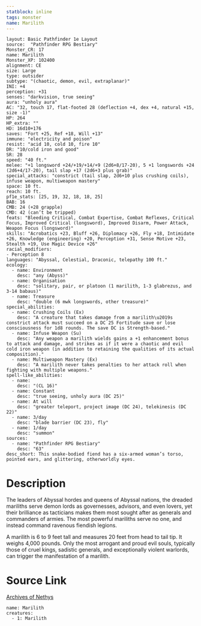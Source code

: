 ```yaml
---
statblock: inline
tags: monster
name: Marilith
---
```

```statblock
layout: Basic Pathfinder 1e Layout
source:  "Pathfinder RPG Bestiary"
Monster_CR: 17
name: Marilith
Monster_XP: 102400
alignment: CE
size: Large
type: outsider
subtype: "(chaotic, demon, evil, extraplanar)"
INI: +4
perception: +31
senses: "darkvision, true seeing"
aura: "unholy aura"
AC: "32, touch 17, flat-footed 28 (deflection +4, dex +4, natural +15, size -1)"
HP: 264
HP_extra: ""
HD: 16d10+176
saves: "Fort +25, Ref +18, Will +13"
immune: "electricity and poison"
resist: "acid 10, cold 10, fire 10"
DR: "10/cold iron and good"
SR: 28
speed: "40 ft."
melee: "+1 longsword +24/+19/+14/+9 (2d6+8/17-20), 5 +1 longswords +24 (2d6+4/17-20), tail slap +17 (2d6+3 plus grab)"
special_attacks: "constrict (tail slap, 2d6+10 plus crushing coils), infuse weapon, multiweapon mastery"
space: 10 ft.
reach: 10 ft.
pf1e_stats: [25, 19, 32, 18, 18, 25]
BAB: 16
CMB: 24 (+28 grapple)
CMD: 42 (can’t be tripped)
feats: "Bleeding Critical, Combat Expertise, Combat Reflexes, Critical Focus, Improved Critical (longsword), Improved Disarm, Power Attack, Weapon Focus (longsword)"
skills: "Acrobatics +23, Bluff +26, Diplomacy +26, Fly +18, Intimidate +26, Knowledge (engineering) +20, Perception +31, Sense Motive +23, Stealth +19, Use Magic Device +26"
racial_modifiers:
- Perception 8
languages: "Abyssal, Celestial, Draconic, telepathy 100 ft."
ecology:
  - name: Environment
    desc: "any (Abyss)"
  - name: Organisation
    desc: "solitary, pair, or platoon (1 marilith, 1-3 glabrezus, and 3-14 babaus)"
  - name: Treasure
    desc: "double (6 mwk longswords, other treasure)"
special_abilities:
  - name: Crushing Coils (Ex)
    desc: "A creature that takes damage from a marilith\u2019s constrict attack must succeed on a DC 25 Fortitude save or lose consciousness for 1d8 rounds. The save DC is Strength-based."
  - name: Infuse Weapon (Su)
    desc: "Any weapon a marilith wields gains a +1 enhancement bonus to attack and damage, and strikes as if it were a chaotic and evil cold iron weapon (in addition to retaining the qualities of its actual composition)."
  - name: Multiweapon Mastery (Ex)
    desc: "A marilith never takes penalties to her attack roll when fighting with multiple weapons."
spell-like_abilities:
  - name:
    desc: "(CL 16)"
  - name: Constant
    desc: "true seeing, unholy aura (DC 25)"
  - name: At will
    desc: "greater teleport, project image (DC 24), telekinesis (DC 22)"
  - name: 3/day
    desc: "blade barrier (DC 23), fly"
  - name: 1/day
    desc: "summon"
sources:
  - name: "Pathfinder RPG Bestiary"
    desc: "63"
desc_short: This snake-bodied fiend has a six-armed woman’s torso, pointed ears, and glittering, otherworldly eyes.
```
# Description
The leaders of Abyssal hordes and queens of Abyssal nations, the dreaded mariliths serve demon lords as governesses, advisors, and even lovers, yet their brilliance as tacticians makes them most sought after as generals and commanders of armies. The most powerful mariliths serve no one, and instead command ravenous fiendish legions.

A marilith is 6 to 9 feet tall and measures 20 feet from head to tail tip. It weighs 4,000 pounds. Only the most arrogant and proud evil souls, typically those of cruel kings, sadistic generals, and exceptionally violent warlords, can trigger the manifestation of a marilith.
# Source Link
[Archives of Nethys](https://aonprd.com/MonsterDisplay.aspx?ItemName=Marilith)
```encounter-table
name: Marilith
creatures:
  - 1: Marilith
```
